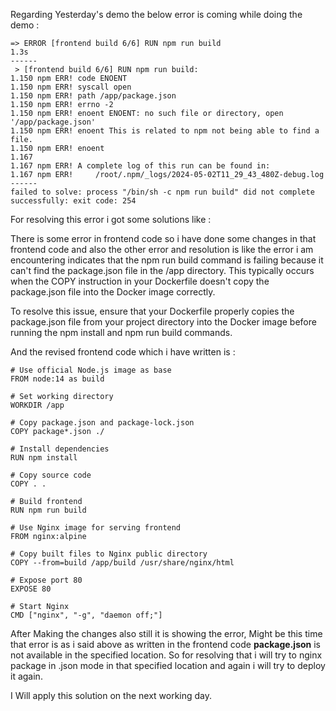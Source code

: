 Regarding Yesterday's demo the below error is coming while doing the demo :

	=> ERROR [frontend build 6/6] RUN npm run build                                                                                    1.3s
	------
	 > [frontend build 6/6] RUN npm run build:
	1.150 npm ERR! code ENOENT
	1.150 npm ERR! syscall open
	1.150 npm ERR! path /app/package.json
	1.150 npm ERR! errno -2
	1.150 npm ERR! enoent ENOENT: no such file or directory, open '/app/package.json'
	1.150 npm ERR! enoent This is related to npm not being able to find a file.
	1.150 npm ERR! enoent
	1.167
	1.167 npm ERR! A complete log of this run can be found in:
	1.167 npm ERR!     /root/.npm/_logs/2024-05-02T11_29_43_480Z-debug.log
	------
	failed to solve: process "/bin/sh -c npm run build" did not complete successfully: exit code: 254

For resolving this error i got some solutions like :

There is some error in frontend code so i have done some changes in that frontend code and also the other error and resolution is like the error i am encountering indicates that the npm run build command is failing because it can't find the package.json file in the /app directory. This typically occurs when the COPY instruction in your Dockerfile doesn't copy the package.json file into the Docker image correctly.

To resolve this issue, ensure that your Dockerfile properly copies the package.json file from your project directory into the Docker image before running the npm install and npm run build commands.

And the revised frontend code which i have written is :

	# Use official Node.js image as base
	FROM node:14 as build
	
	# Set working directory
	WORKDIR /app
	
	# Copy package.json and package-lock.json
	COPY package*.json ./
	
	# Install dependencies
	RUN npm install
	
	# Copy source code
	COPY . .
	
	# Build frontend
	RUN npm run build
	
	# Use Nginx image for serving frontend
	FROM nginx:alpine
	
	# Copy built files to Nginx public directory
	COPY --from=build /app/build /usr/share/nginx/html
	
	# Expose port 80
	EXPOSE 80
	
	# Start Nginx
	CMD ["nginx", "-g", "daemon off;"]

After Making the changes also still it is showing the error, Might be this time that error is as i said above as written in the frontend code **package.json** is not available in the specified location. So for resolving that i will try to nginx package in .json mode in that specified location and again i will try to deploy it again. 

I Will apply this solution on the next working day.
